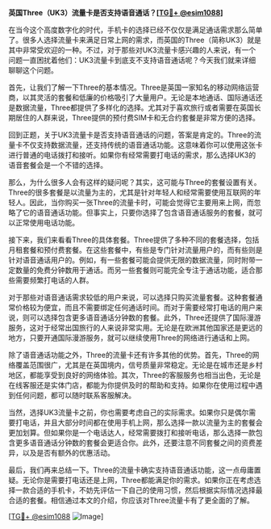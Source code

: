 **英国Three（UK3）流量卡是否支持语音通话？[[TG💪+ @esim1088](https://t.me/s/esim1088)]**

在当今这个高度数字化的时代，手机卡的选择已经不仅仅是满足通话需求那么简单了。很多人选择流量卡来满足日常上网的需求，而英国的Three（简称UK3）就是其中非常受欢迎的一种。不过，对于那些对UK3流量卡感兴趣的人来说，有一个问题一直困扰着他们：UK3流量卡到底支不支持语音通话呢？今天我们就来详细聊聊这个问题。

首先，让我们了解一下Three的基本情况。Three是英国一家知名的移动网络运营商，以其灵活的套餐和低廉的价格吸引了大量用户。无论是本地通话、国际通话还是数据流量，Three都提供了多样化的选择。尤其对于喜欢旅行或者需要在英国长期居住的人群来说，Three提供的预付费SIM卡和无合约套餐是非常方便的选择。

回到正题，关于UK3流量卡是否支持语音通话的问题，答案是肯定的。Three的流量卡不仅支持数据流量，还支持传统的语音通话功能。这意味着你可以使用这张卡进行普通的电话拨打和接听。如果你有经常需要打电话的需求，那么选择UK3的语音套餐会是一个不错的选择。

那么，为什么很多人会有这样的疑问呢？其实，这可能与Three的套餐设置有关。Three的很多套餐是以流量为主的，尤其是针对年轻人和经常需要使用互联网的年轻人。因此，当你购买一张Three的流量卡时，可能会觉得它主要用来上网，而忽略了它的语音通话功能。但事实上，只要你选择了包含语音通话服务的套餐，就可以正常使用电话功能。

接下来，我们来看看Three的具体套餐。Three提供了多种不同的套餐选择，包括月租套餐和预付费套餐。在这些套餐中，有些是专门针对流量用户的，而有些则是针对语音通话用户的。例如，有一些套餐可能会提供无限的数据流量，同时附带一定数量的免费分钟数用于通话。而另一些套餐则可能完全专注于通话功能，适合那些需要频繁打电话的人群。

对于那些对语音通话需求较低的用户来说，可以选择只购买流量套餐。这种套餐通常价格较为便宜，而且不需要绑定任何通话时间。而对于需要经常打电话的用户来说，则可以选择包含更多语音通话分钟数的套餐。此外，Three还提供了国际漫游服务，这对于经常出国旅行的人来说非常实用。无论是在欧洲其他国家还是更远的地方，只要开通国际漫游服务，就可以继续使用Three的网络进行通话和上网。

除了语音通话功能之外，Three的流量卡还有许多其他的优势。首先，Three的网络覆盖范围很广，尤其是在英国境内，信号质量非常稳定。无论是在城市还是乡村地区，都能享受到良好的网络体验。其次，Three的客服服务也相当出色，无论是在线客服还是实体门店，都能为你提供及时的帮助和支持。如果你在使用过程中遇到任何问题，都可以随时联系客服解决。

当然，选择UK3流量卡之前，你也需要考虑自己的实际需求。如果你只是偶尔需要打电话，并且大部分时间都在使用手机上网，那么选择一款以流量为主的套餐会更加划算。但如果你是一个电话达人，经常需要拨打和接听电话，那么选择一款包含更多语音通话分钟数的套餐会更适合你。此外，还要注意不同套餐之间的资费差异，以及是否有额外的优惠活动。

最后，我们再来总结一下。Three的流量卡确实支持语音通话功能，这一点毋庸置疑。无论你是需要打电话还是上网，Three都能满足你的需求。如果你正在考虑选择一款合适的手机卡，不妨先评估一下自己的使用习惯，然后根据实际情况选择最合适的套餐。相信通过本文的介绍，你应该对Three流量卡有了更全面的了解。

[[TG💪+ @esim1088](https://t.me/s/esim1088) ![Image](https://i.postimg.cc/4NQfJmqS/Snipaste-2025-05-13-00-14-12.png)]